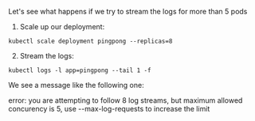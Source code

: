 
Let's see what happens if we try to stream the logs for more than 5 pods

1. Scale up our deployment:

```execute
kubectl scale deployment pingpong --replicas=8
```

2. Stream the logs:

```execute
kubectl logs -l app=pingpong --tail 1 -f
```

We see a message like the following one:

error: you are attempting to follow 8 log streams,
but maximum allowed concurency is 5,
use --max-log-requests to increase the limit